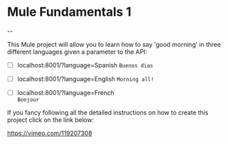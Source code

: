 # Mule Fundamentals 1
--

This Mule project will allow you to learn how to say 'good morning' in three different languages
given a parameter to the API:

- [ ] localhost:8001/?language=Spanish
  `Buenos dias`
- [ ] localhost:8001/?language=English
	`Morning all!`
- [ ] localhost:8001/?language=French   
	`Bonjour`


If you fancy following all the detailed instructions on how to create this project click on the link below:

https://vimeo.com/119207308
